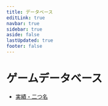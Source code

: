 ```yaml
---
title: データベース
editLink: true
navbar: true
sidebar: true
aside: false
lastUpdated: true
footer: false
---
```


# ゲームデータベース

- [実績・二つ名](./nickname.md)